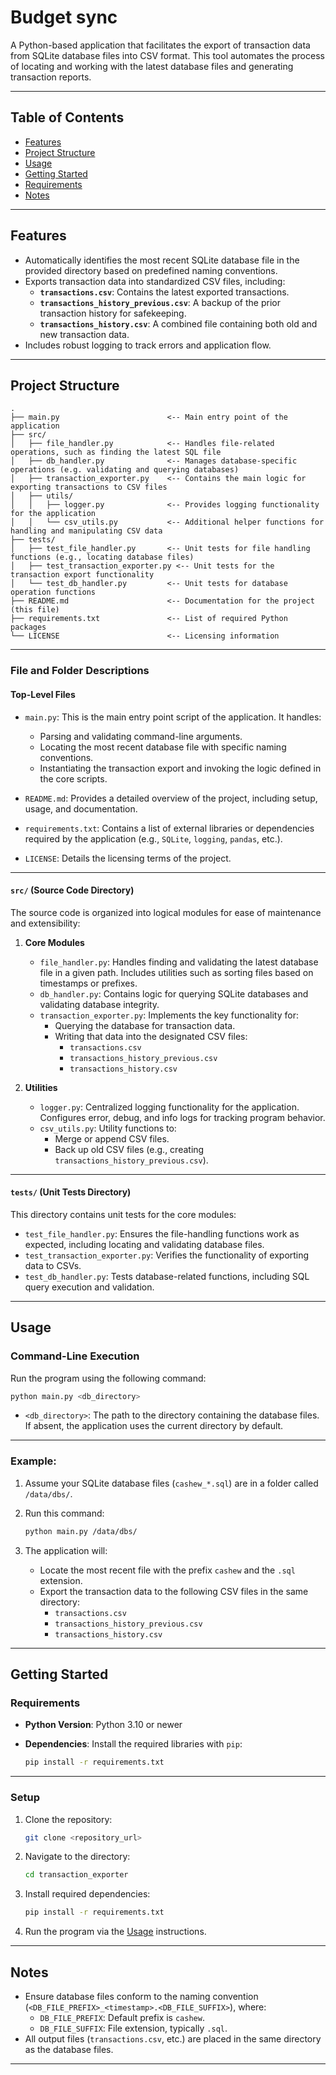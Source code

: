 # Budget sync

A Python-based application that facilitates the export of transaction data from SQLite database files into CSV format.
This tool automates the process of locating and working with the latest database files and generating transaction
reports.

---

## Table of Contents

- [Features](#features)
- [Project Structure](#project-structure)
- [Usage](#usage)
- [Getting Started](#getting-started)
- [Requirements](#requirements)
- [Notes](#notes)

---

## Features

- Automatically identifies the most recent SQLite database file in the provided directory based on predefined naming
  conventions.
- Exports transaction data into standardized CSV files, including:
    - **`transactions.csv`**: Contains the latest exported transactions.
    - **`transactions_history_previous.csv`**: A backup of the prior transaction history for safekeeping.
    - **`transactions_history.csv`**: A combined file containing both old and new transaction data.
- Includes robust logging to track errors and application flow.

---

## Project Structure

```plaintext
.
├── main.py                        <-- Main entry point of the application
├── src/
│   ├── file_handler.py            <-- Handles file-related operations, such as finding the latest SQL file
│   ├── db_handler.py              <-- Manages database-specific operations (e.g. validating and querying databases)
│   ├── transaction_exporter.py    <-- Contains the main logic for exporting transactions to CSV files
│   ├── utils/
│   │   ├── logger.py              <-- Provides logging functionality for the application
│   │   └── csv_utils.py           <-- Additional helper functions for handling and manipulating CSV data
├── tests/
│   ├── test_file_handler.py       <-- Unit tests for file handling functions (e.g., locating database files)
│   ├── test_transaction_exporter.py <-- Unit tests for the transaction export functionality
│   └── test_db_handler.py         <-- Unit tests for database operation functions
├── README.md                      <-- Documentation for the project (this file)
├── requirements.txt               <-- List of required Python packages
└── LICENSE                        <-- Licensing information
```

---

### File and Folder Descriptions

#### **Top-Level Files**

- `main.py`: This is the main entry point script of the application. It handles:
    - Parsing and validating command-line arguments.
    - Locating the most recent database file with specific naming conventions.
    - Instantiating the transaction export and invoking the logic defined in the core scripts.

- `README.md`: Provides a detailed overview of the project, including setup, usage, and documentation.

- `requirements.txt`: Contains a list of external libraries or dependencies required by the application (e.g., `SQLite`,
  `logging`, `pandas`, etc.).

- `LICENSE`: Details the licensing terms of the project.

---

#### **`src/` (Source Code Directory)**

The source code is organized into logical modules for ease of maintenance and extensibility:

1. **Core Modules**
    - `file_handler.py`: Handles finding and validating the latest database file in a given path. Includes utilities
      such as sorting files based on timestamps or prefixes.
    - `db_handler.py`: Contains logic for querying SQLite databases and validating database integrity.
    - `transaction_exporter.py`: Implements the key functionality for:
        - Querying the database for transaction data.
        - Writing that data into the designated CSV files:
            - `transactions.csv`
            - `transactions_history_previous.csv`
            - `transactions_history.csv`

2. **Utilities**
    - `logger.py`: Centralized logging functionality for the application. Configures error, debug, and info logs for
      tracking program behavior.
    - `csv_utils.py`: Utility functions to:
        - Merge or append CSV files.
        - Back up old CSV files (e.g., creating `transactions_history_previous.csv`).

---

#### **`tests/` (Unit Tests Directory)**

This directory contains unit tests for the core modules:

- `test_file_handler.py`: Ensures the file-handling functions work as expected, including locating and validating
  database files.
- `test_transaction_exporter.py`: Verifies the functionality of exporting data to CSVs.
- `test_db_handler.py`: Tests database-related functions, including SQL query execution and validation.

---

## Usage

### Command-Line Execution

Run the program using the following command:

```bash
python main.py <db_directory>
```

- `<db_directory>`: The path to the directory containing the database files. If absent, the application uses the current
  directory by default.

---

### Example:

1. Assume your SQLite database files (`cashew_*.sql`) are in a folder called `/data/dbs/`.
2. Run this command:

   ```bash
   python main.py /data/dbs/
   ```

3. The application will:
    - Locate the most recent file with the prefix `cashew` and the `.sql` extension.
    - Export the transaction data to the following CSV files in the same directory:
        - `transactions.csv`
        - `transactions_history_previous.csv`
        - `transactions_history.csv`

---

## Getting Started

### Requirements

- **Python Version**: Python 3.10 or newer
- **Dependencies**: Install the required libraries with `pip`:

   ```bash
   pip install -r requirements.txt
   ```

---

### Setup

1. Clone the repository:

   ```bash
   git clone <repository_url>
   ```

2. Navigate to the directory:

   ```bash
   cd transaction_exporter
   ```

3. Install required dependencies:

   ```bash
   pip install -r requirements.txt
   ```

4. Run the program via the [Usage](#usage) instructions.

---

## Notes

- Ensure database files conform to the naming convention (`<DB_FILE_PREFIX>_<timestamp>.<DB_FILE_SUFFIX>`), where:
    - `DB_FILE_PREFIX`: Default prefix is `cashew`.
    - `DB_FILE_SUFFIX`: File extension, typically `.sql`.
- All output files (`transactions.csv`, etc.) are placed in the same directory as the database files.

---
